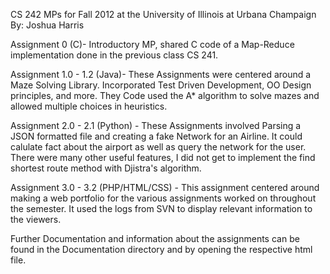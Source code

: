 CS 242 MPs for Fall 2012 at the University of Illinois at Urbana Champaign
By: Joshua Harris

Assignment 0 (C)- Introductory MP, shared C code of a Map-Reduce implementation done in the previous
class CS 241.

Assignment 1.0 - 1.2 (Java)- These Assignments were centered around a Maze Solving Library.
Incorporated Test  Driven Development, OO Design principles, and more. They Code used the A* 
algorithm to solve mazes and allowed multiple choices in heuristics.

Assignment 2.0 - 2.1 (Python) - These Assignments involved Parsing a JSON formatted file and
creating a fake Network for an Airline. It could calulate fact about the airport as well as query
the network for the user. There were many other useful features, I did not get to implement the find
shortest route method with Djistra's algorithm.

Assignment 3.0 - 3.2 (PHP/HTML/CSS) - This assignment centered around making a web portfolio for the
various assignments worked on throughout the semester. It used the logs from SVN to display relevant
information to the viewers.


Further Documentation and information about the assignments can be found in the Documentation 
directory and by opening the respective html file.